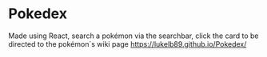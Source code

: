# Pokedex
Made using React, search a pokémon via the searchbar, click the card to be directed to the pokémon´s wiki page
 https://lukelb89.github.io/Pokedex/
